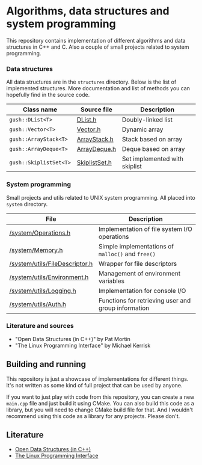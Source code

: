 
# Algorithms, data structures and system programming

This repository contains implementation of different algorithms and data structures in C++ and C. Also a couple
of small projects related to system programming.

### Data structures

All data structures are in the `structures` directory. Below is the list of implemented structures.
More documentation and list of methods you can hopefully find in the source code. 

| Class name | Source file  | Description |
| --- | --- | --- |
| `gush::DList<T>` | [DList.h](structures/DList.h) | Doubly-linked list |
| `gush::Vector<T>` | [Vector.h](structures/Vector.h) | Dynamic array |
| `gush::ArrayStack<T>` | [ArrayStack.h](structures/ArrayStack.h) | Stack based on array |
| `gush::ArrayDeque<T>` | [ArrayDeque.h](structures/ArrayDeque.h) | Deque based on array |
| `gush::SkiplistSet<T>` | [SkiplistSet.h](structures/SkiplistSet.h) | Set implemented with skiplist |

### System programming

Small projects and utils related to UNIX system programming. All placed into `system` directory. 

| File | Description |
| ---  | ----------- |
| [/system/Operations.h](system/Operations.h) | Implementation of file system I/O operations |
| [/system/Memory.h](system/Memory.h) | Simple implementations of `malloc()` and `free()` |
| [/system/utils/FileDescriptor.h](system/utils/FileDescriptor.h) | Wrapper for file descriptors |
| [/system/utils/Environment.h](system/utils/Environment.h) | Management of environment variables |
| [/system/utils/Logging.h](system/utils/Logging.h) | Implementation for console I/O |
| [/system/utils/Auth.h](system/Auth.h) | Functions for retrieving user and group information |

### Literature and sources

 * "Open Data Structures (in C++)" by Pat Mortin
 * "The Linux Programming Interface" by Michael Kerrisk

## Building and running

This repository is just a showcase of implementations for different things. It's not written as some kind of
full project that can be used by anyone.

If you want to just play with code from this repository, you can create a new `main.cpp` file and just 
build it using CMake. You can also build this code as a library, but you will need to change CMake build file for that.
And I wouldn't recommend using this code as a library for any projects. Please don't.

## Literature

 * [Open Data Structures (in C++)](https://opendatastructures.org/ods-cpp.pdf)
 * [The Linux Programming Interface](https://www.amazon.com/Linux-Programming-Interface-System-Handbook-ebook/dp/B004OEJMZM)
